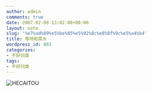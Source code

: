 ```yaml
---
author: admin
comments: true
date: 2007-02-08 13:02:08+00:00
layout: note
slug: '%e7%ad%89%e5%be%85%e5%92%8c%e8%8f%9c%e5%a4%b4'
title: 等待和菜头
wordpress_id: 801
categories:
- 不好归类
tags:
- 不好归类
---
```


![HECAITOU](http://farm1.static.flickr.com/131/334195652_855afe0972_m.jpg)
